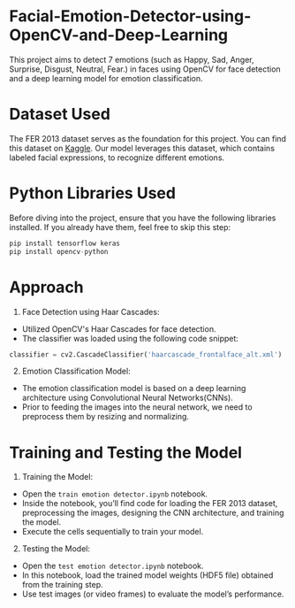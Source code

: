 # Facial-Emotion-Detector-using-OpenCV-and-Deep-Learning
This project aims to detect 7 emotions (such as Happy, Sad, Anger, Surprise, Disgust, Neutral, Fear.) in faces using OpenCV for face detection and a deep learning model for emotion classification. 
# Dataset Used
The FER 2013 dataset serves as the foundation for this project. You can find this dataset on [Kaggle](https://www.kaggle.com/datasets/msambare/fer2013). Our model leverages this dataset, which contains labeled facial expressions, to recognize different emotions.
# Python Libraries Used
Before diving into the project, ensure that you have the following libraries installed. If you already have them, feel free to skip this step:
```python
pip install tensorflow keras
pip install opencv-python
```
# Approach 
1. Face Detection using Haar Cascades:
- Utilized OpenCV's Haar Cascades for face detection.
- The classifier was loaded using the following code snippet:
```python
classifier = cv2.CascadeClassifier('haarcascade_frontalface_alt.xml')
```
2. Emotion Classification Model:
- The emotion classification model is based on a deep learning architecture using Convolutional Neural Networks(CNNs).
- Prior to feeding the images into the neural network, we need to preprocess them by resizing and normalizing.
# Training and Testing the Model 
1. Training the Model:
- Open the `train emotion detector.ipynb` notebook.
- Inside the notebook, you’ll find code for loading the FER 2013 dataset, preprocessing the images, designing the CNN architecture, and training the model.
- Execute the cells sequentially to train your model.
2. Testing the Model:
- Open the `test emotion detector.ipynb` notebook.
- In this notebook, load the trained model weights (HDF5 file) obtained from the training step.
- Use test images (or video frames) to evaluate the model’s performance.
